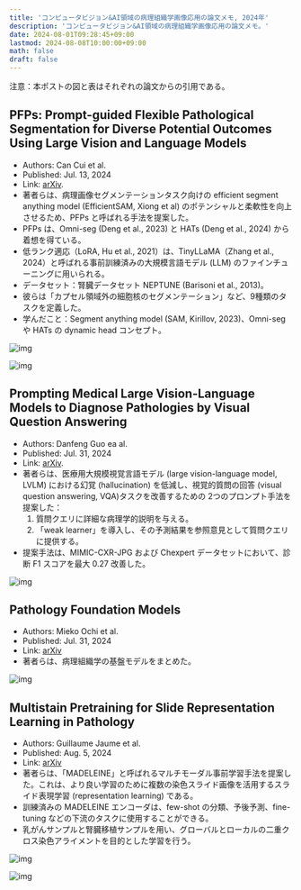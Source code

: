 ```yaml
---
title: 'コンピュータビジョン&AI領域の病理組織学画像応用の論文メモ, 2024年'
description: 'コンピュータビジョン&AI領域の病理組織学画像応用の論文メモ。'
date: 2024-08-01T09:28:45+09:00
lastmod: 2024-08-08T10:00:00+09:00
math: false
draft: false
---
```


注意：本ポストの図と表はそれぞれの論文からの引用である。

## PFPs: Prompt-guided Flexible Pathological Segmentation for Diverse Potential Outcomes Using Large Vision and Language Models

* Authors: Can Cui et al.
* Published: Jul. 13, 2024
* Link: [arXiv](https://arxiv.org/abs/2407.09979).
* 著者らは、病理画像セグメンテーションタスク向けの efficient segment anything model (EfficientSAM, Xiong et al) のポテンシャルと柔軟性を向上させるため、PFPs と呼ばれる手法を提案した。
* PFPs は、Omni-seg (Deng et al., 2023) と HATs (Deng et al., 2024) から着想を得ている。
* 低ランク適応（LoRA, Hu et al., 2021）は、TinyLLaMA（Zhang et al., 2024）と呼ばれる事前訓練済みの大規模言語モデル (LLM) のファインチューニングに用いられる。
* データセット：腎臓データセット NEPTUNE (Barisoni et al., 2013)。
* 彼らは「カプセル領域外の細胞核のセグメンテーション」など、9種類のタスクを定義した。
* 学んだこと：Segment anything model (SAM, Kirillov, 2023)、Omni-seg や HATs の dynamic head コンセプト。

![img](https://img.tsuji.tech/pfps-arxiv2024-0.jpg)

![img](https://img.tsuji.tech/pfps-arxiv2024-1.jpg)

## Prompting Medical Large Vision-Language Models to Diagnose Pathologies by Visual Question Answering

* Authors: Danfeng Guo ea al.
* Published: Jul. 31, 2024
* Link: [arXiv](https://arxiv.org/abs/2407.21368).
* 著者らは、医療用大規模視覚言語モデル (large vision-language model, LVLM) における幻覚 (hallucination) を低減し、視覚的質問の回答 (visual question answering, VQA)タスクを改善するための 2つのプロンプト手法を提案した：
    1. 質問クエリに詳細な病理学的説明を与える。
    2. 「weak learner」を導入し、その予測結果を参照意見として質問クエリに提供する。
* 提案手法は、MIMIC-CXR-JPG および Chexpert データセットにおいて、診断 F1 スコアを最大 0.27 改善した。

![img](https://img.tsuji.tech/prompting-medical-lvlm-arxiv2024-0.jpg)

## Pathology Foundation Models

* Authors: Mieko Ochi et al.
* Published: Jul. 31, 2024
* Link: [arXiv](https://arxiv.org/abs/2407.21317)
* 著者らは、病理組織学の基盤モデルをまとめた。

![img](https://img.tsuji.tech/pathology-foundation-models-arxiv2024-0.jpg)

## Multistain Pretraining for Slide Representation Learning in Pathology

* Authors: Guillaume Jaume et al.
* Published: Aug. 5, 2024
* Link: [arXiv](http://arxiv.org/abs/2408.02859)
* 著者らは、「MADELEINE」と呼ばれるマルチモーダル事前学習手法を提案した。これは、より良い学習のために複数の染色スライド画像を活用するスライド表現学習 (representation learning) である。
* 訓練済みの MADELEINE エンコーダは、few-shot の分類、予後予測、fine-tuning などの下流のタスクに使用することができる。
* 乳がんサンプルと腎臓移植サンプルを用い、グローバルとローカルの二重クロス染色アライメントを目的とした学習を行う。

![img](https://img.tsuji.tech/madeleine-arxiv2024-0.jpg)

![img](https://img.tsuji.tech/madeleine-arxiv2024-1.jpg)
